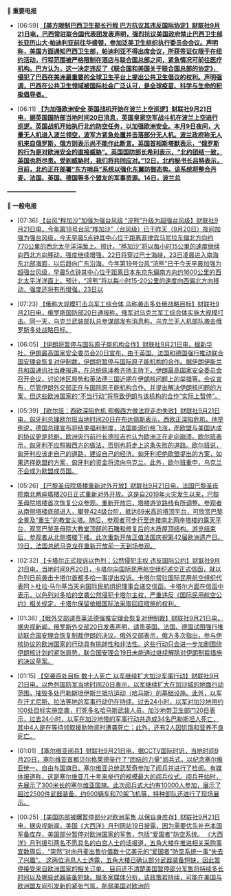 **🔴 重要电报**

  - [06:59] **[【美方限制巴西卫生部长行程 巴方抗议其违反国际协定】财联社9月21日电，巴西常驻联合国代表团发表声明，强烈抗议美国政府禁止巴西卫生部长亚历山大·帕迪利亚前往华盛顿，参加泛美卫生组织执行委员会会议。声明称，美国方面通知巴西卫生部，帕迪利亚不得出席会议，所获签证仅限于在纽约活动，行程范围被严格限制在酒店与联合国总部之间，紧急情况可前往医疗机构。巴方认为，这一决定违反了《联合国和美国关于联合国总部的协定》，侵犯了巴西在美洲最重要的全球卫生平台上提出公共卫生倡议的权利。声明强调，巴西在公共卫生领域被国际社会广泛认可，是全球疫苗、科学与生命的积极倡导者。](https://www.cls.cn/detail/2151047)**

  - [06:11] **[【为加强欧洲安全 英国战机开始在波兰上空巡逻】财联社9月21日电，据英国国防部当地时间20日消息，英国皇家空军战斗机在波兰上空进行巡逻。英国战机开始执行北约防空任务，以加强欧洲安全。本月9日夜间，大量无人机进入波兰领空，波军方紧急处置并击落部分无人机。波兰政府称无人机来自俄罗斯，俄方则表示尚不能作此断言。英国首相斯塔默表示，“俄罗斯的行为是对欧洲安全的直接威胁”。英国国防部长希利表示，“北约团结一致，英国也将尽责。受到威胁时，我们将共同应对。”12日，北约秘书长吕特表示，目前，北约正在部署“东方哨兵”系统以强化东翼防御态势。该系统将整合丹麦、法国、英国、德国等多个盟友的军事资源。14日，波兰总](https://www.cls.cn/detail/2151046)**

━━━━━━━━━━━━━━━━━━━

**📰 一般电报**

  - [07:36] [【台风“桦加沙”加强为强台风级 “浣熊”升级为超强台风级】财联社9月21日电，今年第18号台风“桦加沙”（台风级）已于昨天（9月20日）夜间加强为强台风级，今天早晨5点钟其中心位于距离菲律宾马尼拉东偏北方向约770公里的西北太平洋洋面上。预计，“桦加沙”将以每小时15公里的速度继续向西北方向移动，强度继续增强。22日将穿过巴士海峡，23日凌晨进入南海东北部海面，以后趋向广东沿海。今年第19号台风“浣熊”已于今天早晨加强为超强台风级，早晨5点钟其中心位于距离日本东京东偏南方向约1600公里的西北太平洋洋面上。预计，“浣熊”将以每小时15-20公里的速度向西偏北方向移动，强度还将有所增强，23日以](https://www.cls.cn/detail/2151050)

  - [07:23] [【俄称大规模打击乌军工综合体 乌称袭击多处俄战略目标】财联社9月21日电，俄罗斯国防部20日通报称，俄军对乌克兰军工综合体实施大规模打击。同一天，乌克兰武装部队总参谋部发布消息称，乌克兰无人机部队袭击俄罗斯多处战略目标。](https://www.cls.cn/detail/2151049)

  - [06:05] [【伊朗将暂停与国际原子能机构合作】财联社9月21日电，据新华社，伊朗最高国家安全委员会20日宣布，由于英国、法国和德国强行推动联合国安理会恢复对伊制裁，伊朗将暂停与国际原子能机构的合作。据伊朗伊斯兰共和国通讯社当晚报道，在总统佩泽希齐扬主持下，伊朗最高国家安全委员会召开会议，讨论地区局势和英法德三国近期在伊朗核问题上的举措等。会议宣布，尽管伊朗外交部正在与国际原子能机构合作、并提出解决伊朗核问题的方案，但这些欧洲国家的“不当行动”将导致伊朗与该机构的合作“实际上暂停”。](https://www.cls.cn/detail/2151045)

  - [05:39] [【欧尔班：西欧深陷危机 照搬西方做法将走向失败】财联社9月21日电，匈牙利总理欧尔班当地时间20日在布达佩斯表示，西欧正深陷危机。他举例说，德国总理宣布将结束福利制度，法国能源价格飞涨，而欧盟与美国达成的协议更是悲剧，欧洲央行前行长德拉吉也认为欧洲正在走向崩溃。欧尔班表示，匈牙利不应照搬西方的做法，否则也将走上这条失败的道路。欧尔班说，匈牙利应该走自己的道路，建设自己的经济。匈牙利拒绝欧盟提出的方案，如果选择欧盟的方案，匈牙利的资金将流向乌克兰。此外，欧尔班重申，乌克兰不会成为欧盟成员国。](https://www.cls.cn/detail/2151044)

  - [05:26] [【巴黎圣母院塔楼重新对外开放】财联社9月21日电，法国巴黎圣母院南北两座塔楼20日正式重新对外开放。这是自2019年火灾发生以来，巴黎圣母院塔楼首次恢复公众参观。重新开放后，塔楼游览路线有所调整。参观者从南侧塔楼底部进入，攀登424级台阶，抵达69米高的塔顶平台，可欣赏巴黎全景及“重生”的教堂尖塔。随后，参观者可步行至连接南北两座塔楼的露天平台，观赏巴黎圣母院大教堂顶部的石雕和修复后的木质屋顶结构。游览结束后，参观者从北侧塔楼下楼。此次重新开放正值法国庆祝第42届欧洲遗产日。19日，法国总统马克龙在重新开放前一天到场参观。](https://www.cls.cn/detail/2151043)

  - [02:32] [【卡塔尔正式投诉以色列：公然侵犯主权 违反国际公约】财联社9月21日电，当地时间9月20日，卡塔尔向国际民用航空组织递交正式信函，就以色列日前袭击卡塔尔首都多哈一事提出投诉。卡塔尔常驻国际民用航空组织代表阿卜杜拉·马尔基当天向国际民航组织理事会递交信函。卡塔尔方面在信函中表示，以色列对多哈的空袭公然侵犯卡塔尔主权，严重违反《国际民用航空公约》相关规定，卡塔尔保留依据国际法采取回应措施的权利。](https://www.cls.cn/detail/2151041)

  - [01:36] [【俄外交部谴责英法德强推安理会恢复对伊制裁】财联社9月21日电，据央视新闻，俄罗斯外交部20日发表声明，谴责英国、法国、德国试图强行推动联合国安理会恢复制裁伊朗的决议。俄外交部表示，俄方多次指出，参与伊核协议的欧洲国家的行动具有挑衅性和非法性。这些行动只会进一步加剧围绕伊朗核计划的紧张局势。联合国安理会19日未能通过继续解除对伊朗制裁措施的决议草案。](https://www.cls.cn/detail/2151039)

  - [01:15] [【空袭百处目标 数十人死亡 以军继续扩大加沙军事行动】财联社9月21日电，以色列国防军当地时间20日表示，以军继续扩大在加沙城的地面行动范围，摧毁多处巴勒斯坦伊斯兰抵抗运动（哈马斯）的基础设施。此外，以军在汗尤尼斯、拉法等地的军事行动仍在持续。过去24小时，以军对加沙地带约100处目标实施空袭，打死多名哈马斯武装人员。加沙地带卫生部门20日表示，过去24小时，以军在加沙地带的军事行动共造成34名巴勒斯坦人死亡，其中4人是在等待领取援助物资时遭袭死亡；此外，还有2人因饥饿和营养不良死亡。](https://www.cls.cn/detail/2151038)

  - [01:01] [【塞尔维亚阅兵】财联社9月21日电，据CCTV国际时讯，当地时间9月20日，塞尔维亚首都贝尔格莱德举行了“团结的力量”阅兵式，以纪念塞尔维亚统一、自由与国旗日。塞尔维亚总统武契奇参加了阅兵并进行了检阅。有媒体报道称，这是塞尔维亚几十年来举行的规模最大的阅兵仪式。阅兵开始时，先展示了300米长的塞尔维亚国旗。此次阅兵式大约有10000人参加，展示了超过2500件武器装备、约600辆车和70架飞机等，特种部队还进行了现场展示。](https://www.cls.cn/detail/2151037)

  - [00:25] [【美国防部被曝暂停部分对欧洲军售 以保自身库存】财联社9月21日电，据央视新闻，美国《大西洋》月刊网站19日披露，因为需要优先补充本国军备库存，美国部分暂停对欧洲国家的军售，包括“爱国者”防空系统。 《大西洋》月刊援引两名不愿具名的白宫人士的话报道，五角大楼在推进相关采购事宜数周后，“突然”对向丹麦出售价值数十亿美元的“爱国者”防空系统一事“失去了兴趣”。 这两位消息人士透露，五角大楼已确认部分武器装备短缺，因此暂停接受来自欧洲国家的相关订单。 目前还不清楚美国暂停部分军售将持续多长时间以及哪些武器装备短缺。据多家媒体分析，该政策若持续，可能在美国与欧洲盟友间引发新的紧张气氛，削弱美国对欧洲的](https://www.cls.cn/detail/2151035)
